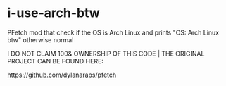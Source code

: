 # i-use-arch-btw
PFetch mod that check if the OS is Arch Linux and prints "OS: Arch Linux btw" otherwise normal

I DO NOT CLAIM 100& OWNERSHIP OF THIS CODE | THE ORIGINAL PROJECT CAN BE FOUND HERE:

https://github.com/dylanaraps/pfetch
